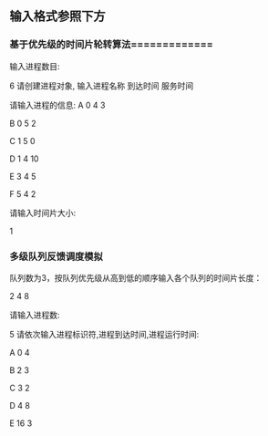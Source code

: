 ## 输入格式参照下方

### 基于优先级的时间片轮转算法=============
输入进程数目:

6
请创建进程对象, 输入进程名称  到达时间  服务时间

请输入进程的信息: 
A 0 4 3

B 0 5 2

C 1 5 0

D 1 4 10

E 3 4 5

F 5 4 2

请输入时间片大小:

1
### 多级队列反馈调度模拟
队列数为3，按队列优先级从高到低的顺序输入各个队列的时间片长度：

2 4 8

请输入进程数:

5
请依次输入进程标识符,进程到达时间,进程运行时间:

A 0 4

B 2 3

C 3 2

D 4 8

E 16 3